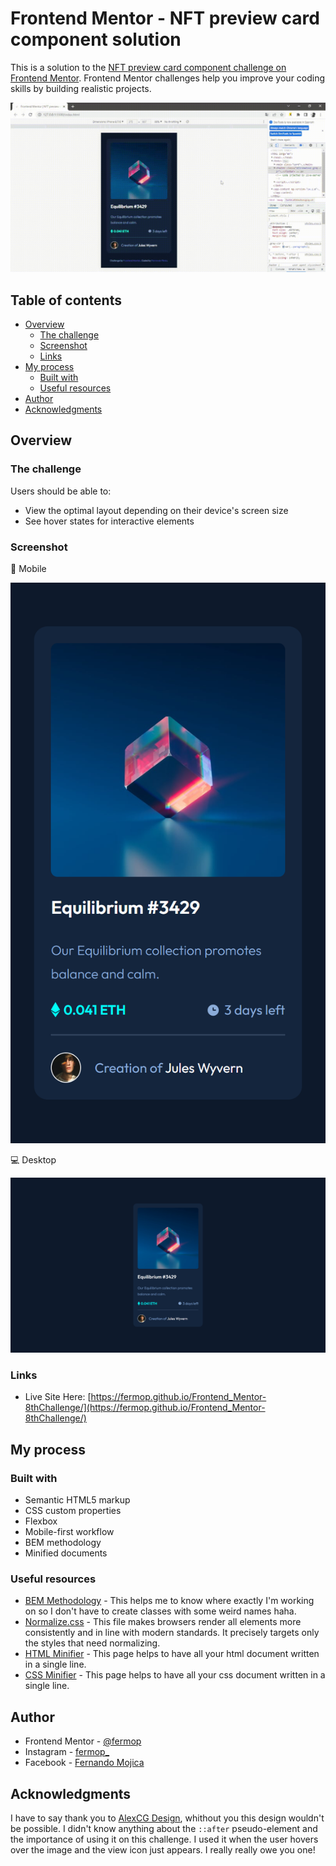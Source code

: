 # Frontend Mentor - NFT preview card component solution

This is a solution to the [NFT preview card component challenge on Frontend Mentor](https://www.frontendmentor.io/challenges/nft-preview-card-component-SbdUL_w0U). Frontend Mentor challenges help you improve your coding skills by building realistic projects.

![sample](./assets/video/sample.gif)

## Table of contents

- [Overview](#overview)
  - [The challenge](#the-challenge)
  - [Screenshot](#screenshot)
  - [Links](#links)
- [My process](#my-process)
  - [Built with](#built-with)
  - [Useful resources](#useful-resources)
- [Author](#author)
- [Acknowledgments](#acknowledgments)

## Overview

### The challenge

Users should be able to:

- View the optimal layout depending on their device's screen size
- See hover states for interactive elements

### Screenshot

📱 Mobile

![Mobile](./assets/images/mobile.png)

💻 Desktop

![Desktop](./assets/images/desktop.png)

### Links

- Live Site Here: [https://fermop.github.io/Frontend_Mentor-8thChallenge/](https://fermop.github.io/Frontend_Mentor-8thChallenge/)

## My process

### Built with

- Semantic HTML5 markup
- CSS custom properties
- Flexbox
- Mobile-first workflow
- BEM methodology
- Minified documents

### Useful resources

- [BEM Methodology](https://9elements.com/bem-cheat-sheet/) - This helps me to know where exactly I'm working on so I don't have to create classes with some weird names haha.
- [Normalize.css](https://necolas.github.io/normalize.css/) - This file makes browsers render all elements more consistently and in line with modern standards. It precisely targets only the styles that need normalizing.
- [HTML Minifier](https://codebeautify.org/minify-html) - This page helps to have all your html document written in a single line.
- [CSS Minifier](https://cssminifier.org/) - This page helps to have all your css document written in a single line.

## Author

- Frontend Mentor - [@fermop](https://www.frontendmentor.io/profile/fermop)
- Instagram - [fermop_](https://www.instagram.com/fermop_/)
- Facebook - [Fernando Mojica](https://www.facebook.com/fernando.mojica.758737/)

## Acknowledgments

I have to say thank you to [AlexCG Design](https://www.youtube.com/shorts/3oFZo-MDJtI), whithout you this design wouldn't be possible. I didn't know anything about the `::after` pseudo-element and the importance of using it on this challenge. I used it when the user hovers over the image and the view icon just appears. I really really owe you one!